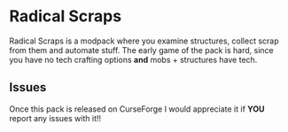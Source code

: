 # Radical Scraps

Radical Scraps is a modpack where you examine structures, collect scrap from them and automate stuff.
The early game of the pack is hard, since you have no tech crafting options **and** mobs + structures have tech.

## Issues

Once this pack is released on CurseForge I would appreciate it if **YOU** report any issues with it!!